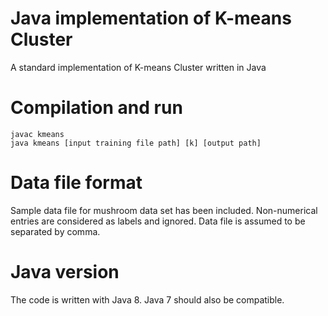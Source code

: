 # Java implementation of K-means Cluster
A standard implementation of K-means Cluster written in Java

# Compilation and run
```
javac kmeans
java kmeans [input training file path] [k] [output path]
```
# Data file format
Sample data file for mushroom data set has been included.
Non-numerical entries are considered as labels and ignored.
Data file is assumed to be separated by comma.

# Java version
The code is written with Java 8. Java 7 should also be compatible.
